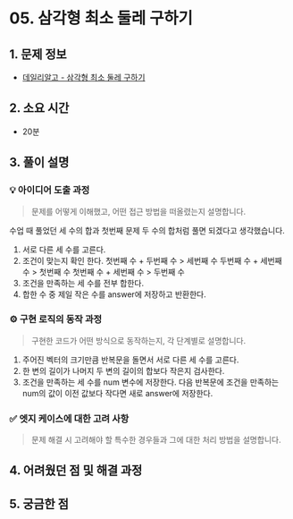 ﻿# 05. 삼각형 최소 둘레 구하기

## 1. 문제 정보
- [데일리알고 - 삼각형 최소 둘레 구하기](https://dailyalgo.kr/problems/163)

## 2. 소요 시간
- 20분

## 3. 풀이 설명
### 💡 아이디어 도출 과정
> 문제를 어떻게 이해했고, 어떤 접근 방법을 떠올렸는지 설명합니다.

수업 때 풀었던 세 수의 합과 첫번째 문제 두 수의 합처럼 풀면 되겠다고 생각했습니다.
1. 서로 다른 세 수를 고른다.    
2. 조건이 맞는지 확인 한다.
   첫번째 수 + 두번째 수 > 세번째 수
   두번째 수 + 세번째 수 > 첫번째 수
   첫번째 수 + 세번째 수 > 두번째 수
3. 조건을 만족하는 세 수를 전부 합한다.
4. 합한 수 중 제일 작은 수를 answer에 저장하고 반환한다.

### ⚙️ 구현 로직의 동작 과정
> 구현한 코드가 어떤 방식으로 동작하는지, 각 단계별로 설명합니다.

1. 주어진 벡터의 크기만큼 반복문을 돌면서 서로 다른 세 수를 고른다.
2. 한 변의 길이가 나머지 두 변의 길이의 합보다 작은지 검사한다.
3. 조건을 만족하는 세 수를 num 변수에 저장한다. 다음 반복문에 조건을 만족하는 num의 값이 이전 값보다 작다면 새로 answer에 저장한다. 

### ✅ 엣지 케이스에 대한 고려 사항
> 문제 해결 시 고려해야 할 특수한 경우들과 그에 대한 처리 방법을 설명합니다.


## 4. 어려웠던 점 및 해결 과정

## 5. 궁금한 점
